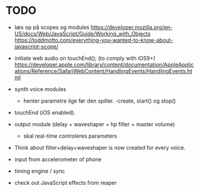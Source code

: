 # TODO

- læs op på scopes og modules
https://developer.mozilla.org/en-US/docs/Web/JavaScript/Guide/Working_with_Objects
https://toddmotto.com/everything-you-wanted-to-know-about-javascript-scope/

- initiate web audio on touchEnd(); (to comply with iOS9+)
https://developer.apple.com/library/content/documentation/AppleApplications/Reference/SafariWebContent/HandlingEvents/HandlingEvents.html


- synth voice modules
    - henter parametre lige før den spiller. 
    -create, start() og stop()

- touchEnd (iOS enabled).
- output module (delay + waveshaper + hp filter + master volume)
    - skal real-time controleres parameters

- Think about filter+delay+waveshaper is now created for every voice.
- input from accelerometer of phone
- timing engine / sync
- check out JavaScript effects from reaper 